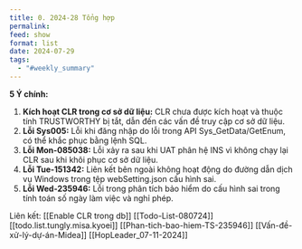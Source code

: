 ```yaml
---
title: 0. 2024-28 Tổng hợp
permalink: 
feed: show
format: list
date: 2024-07-29
tags:
  - "#weekly_summary"
---
```

**5 Ý chính:**

1. **Kích hoạt CLR trong cơ sở dữ liệu:** CLR chưa được kích hoạt và thuộc tính TRUSTWORTHY bị tắt, dẫn đến các vấn đề truy cập cơ sở dữ liệu. 
2. **Lỗi Sys005:** Lỗi khi đăng nhập do lỗi trong API Sys_GetData/GetEnum, có thể khắc phục bằng lệnh SQL. 
3. **Lỗi Mon-085038:** Lỗi xảy ra sau khi UAT phân hệ INS vì không chạy lại CLR sau khi khôi phục cơ sở dữ liệu. 
4. **Lỗi Tue-151342:** Liên kết bên ngoài không hoạt động do đường dẫn dịch vụ Windows trong tệp webSetting.json cấu hình sai. 
5. **Lỗi Wed-235946:** Lỗi trong phân tích bảo hiểm do cấu hình sai trong tính toán số ngày làm việc và nghỉ phép. 

 Liên kết:
[[Enable CLR trong db]]
[[Todo-List-080724]]
[[todo.list.tungly.misa.kyoei]]
[[Phan-tich-bao-hiem-TS-235946]]
[[Vấn-đề-xử-lý-dự-án-Midea]]
[[HopLeader_07-11-2024]]